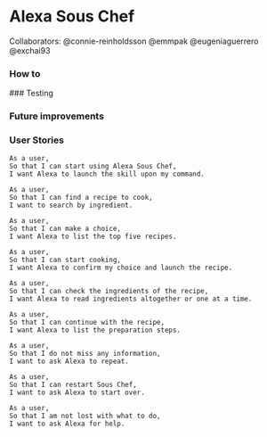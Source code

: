# Alexa Sous Chef

Collaborators: @connie-reinholdsson @emmpak @eugeniaguerrero @exchai93

### How to

### Testing

### Future improvements

### User Stories

```
As a user,
So that I can start using Alexa Sous Chef,
I want Alexa to launch the skill upon my command.

As a user,
So that I can find a recipe to cook,
I want to search by ingredient.

As a user,
So that I can make a choice,
I want Alexa to list the top five recipes.

As a user,
So that I can start cooking,
I want Alexa to confirm my choice and launch the recipe.

As a user,
So that I can check the ingredients of the recipe,
I want Alexa to read ingredients altogether or one at a time.

As a user,
So that I can continue with the recipe,
I want Alexa to list the preparation steps.

As a user,
So that I do not miss any information,
I want to ask Alexa to repeat.

As a user,
So that I can restart Sous Chef,
I want to ask Alexa to start over.

As a user,
So that I am not lost with what to do,
I want to ask Alexa for help.
```
